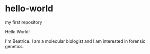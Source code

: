 # hello-world
my first repository

Hello World!

I'm Beatrice. I am a molecular biologist and I am interested in forensic genetics.
